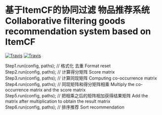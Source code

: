 # 基于ItemCF的协同过滤 物品推荐系统  Collaborative filtering goods recommendation system based on ItemCF  
[![Travis](https://img.shields.io/badge/RecommendByItemCF-MapReduce-green.svg)](https://github.com/huangyueranbbc/RecommendByItemcf)  [![Travis](https://img.shields.io/badge/Apache-Hadoop-ff69b4.svg)](http://hadoop.apache.org/)  
  
Step1.run(config, paths);	 // 格式化 去重	Format reset  
Step2.run(config, paths);	// 计算得分矩阵	Score matrix  
Step3.run(config, paths);	// 计算同现矩阵	Computing co-occurrence matrix  
Step4.run(config, paths);	// 同现矩阵和得分矩阵相乘	Multiply the co-occurrence matrix and the score matrix  
Step5.run(config, paths);	// 把相乘之后的矩阵相加获得结果矩阵	Add the matrix after multiplication to obtain the result matrix  
Step6.run(config, paths);	// 排序推荐	Sort recommendation  
